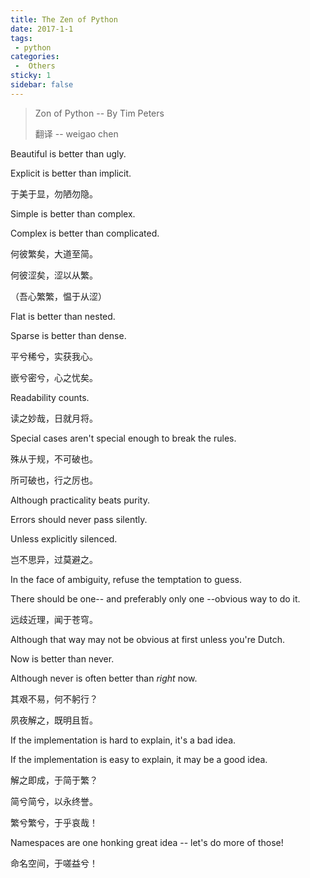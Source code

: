 ```yaml
---
title: The Zen of Python
date: 2017-1-1
tags:
 - python
categories:
 -  Others
sticky: 1
sidebar: false
---
```


> Zon of Python -- By Tim Peters
> 
> 翻译 -- weigao chen
<!-- more -->

Beautiful is better than ugly.

Explicit is better than implicit.

于美于显，勿陋勿隐。

Simple is better than complex.

Complex is better than complicated.

何彼繁矣，大道至简。

何彼涩矣，涩以从繁。

（吾心繁繁，愠于从涩）

Flat is better than nested.

Sparse is better than dense.

平兮稀兮，实获我心。

嵌兮密兮，心之忧矣。

Readability counts.

读之妙哉，日就月将。

Special cases aren't special enough to break the rules.

殊从于规，不可破也。

所可破也，行之厉也。

Although practicality beats purity.

Errors should never pass silently.

Unless explicitly silenced.

岂不思异，过莫避之。

In the face of ambiguity, refuse the temptation to guess.

There should be one-- and preferably only one --obvious way to do it.

远歧近理，闻于苍穹。

Although that way may not be obvious at first unless you're Dutch.

Now is better than never.

Although never is often better than *right* now.

其艰不易，何不躬行？

夙夜解之，既明且哲。

If the implementation is hard to explain, it's a bad idea.

If the implementation is easy to explain, it may be a good idea.

解之即成，于简于繁？

简兮简兮，以永终誉。

繁兮繁兮，于乎哀哉！

Namespaces are one honking great idea -- let's do more of those!

命名空间，于嗟益兮！